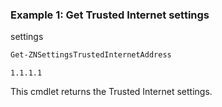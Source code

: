 ### Example 1: Get Trusted Internet settings
 settings
```powershell
Get-ZNSettingsTrustedInternetAddress
```

```output
1.1.1.1
```

This cmdlet returns the Trusted Internet settings.
